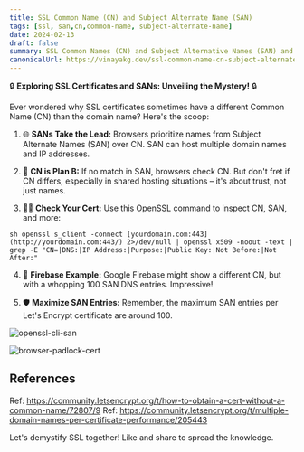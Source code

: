```yaml
---
title: SSL Common Name (CN) and Subject Alternate Name (SAN)
tags: [ssl, san,cn,common-name, subject-alternate-name]
date: 2024-02-13
draft: false
summary: SSL Common Names (CN) and Subject Alternative Names (SAN) and its mystery and how browsers use them
canonicalUrl: https://vinayakg.dev/ssl-common-name-cn-subject-alternate-name-san-mystery
---
```


🔒 **Exploring SSL Certificates and SANs: Unveiling the Mystery!** 🔒

Ever wondered why SSL certificates sometimes have a different Common Name (CN) than the domain name? Here's the scoop:

1. 🌐 **SANs Take the Lead:** Browsers prioritize names from Subject Alternate Names (SAN) over CN. SAN can host multiple domain names and IP addresses.

2. 🚀 **CN is Plan B:** If no match in SAN, browsers check CN. But don't fret if CN differs, especially in shared hosting situations – it's about trust, not just names.

3. 🕵️‍♂️ **Check Your Cert:** Use this OpenSSL command to inspect CN, SAN, and more:

`sh openssl s_client -connect [yourdomain.com:443](http://yourdomain.com:443/) 2>/dev/null | openssl x509 -noout -text | grep -E "CN=|DNS:|IP Address:|Purpose:|Public Key:|Not Before:|Not After:" `

4. 🌟 **Firebase Example:** Google Firebase might show a different CN, but with a whopping 100 SAN DNS entries. Impressive!

5. 🛡️ **Maximize SAN Entries:** Remember, the maximum SAN entries per Let's Encrypt certificate are around 100.



![openssl-cli-san](../static/images/ssl-cn-san-1706214791424.jpeg)

![browser-padlock-cert](../static/images/ssl-cn-san-1706214789234.jpeg)



## References

Ref: https://community.letsencrypt.org/t/how-to-obtain-a-cert-without-a-common-name/72807/9
Ref: https://community.letsencrypt.org/t/multiple-domain-names-per-certificate-performance/205443

Let's demystify SSL together! Like and share to spread the knowledge.
